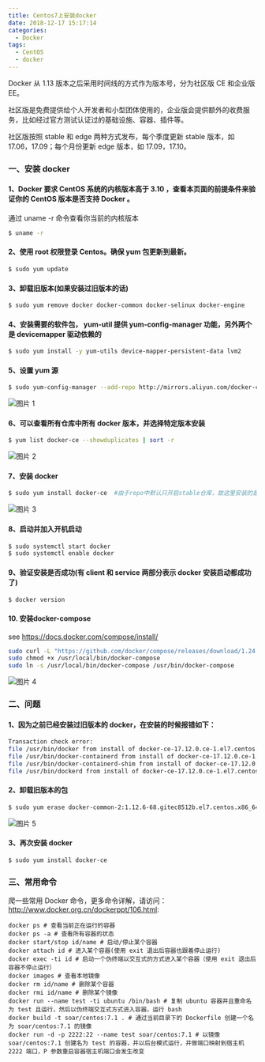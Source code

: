 ```yaml
---
title: Centos7上安装docker
date: 2018-12-17 15:17:14
categories:
  - Docker
tags:
  - CentOS
  - docker
---
```


<!--more-->

Docker 从 1.13 版本之后采用时间线的方式作为版本号，分为社区版 CE 和企业版 EE。

社区版是免费提供给个人开发者和小型团体使用的，企业版会提供额外的收费服务，比如经过官方测试认证过的基础设施、容器、插件等。

社区版按照 stable 和 edge 两种方式发布，每个季度更新 stable 版本，如 17.06，17.09；每个月份更新 edge 版本，如 17.09，17.10。

### 一、安装 docker

#### 1、Docker 要求 CentOS 系统的内核版本高于 3.10 ，查看本页面的前提条件来验证你的 CentOS 版本是否支持 Docker 。

通过 uname -r 命令查看你当前的内核版本

```bash
$ uname -r
```

#### 2、使用 root 权限登录 Centos。确保 yum 包更新到最新。

```bash
$ sudo yum update
```

#### 3、卸载旧版本(如果安装过旧版本的话)

```bash
$ sudo yum remove docker docker-common docker-selinux docker-engine
```

#### 4、安装需要的软件包， yum-util 提供 yum-config-manager 功能，另外两个是 devicemapper 驱动依赖的

```bash
$ sudo yum install -y yum-utils device-mapper-persistent-data lvm2
```

#### 5、设置 yum 源

```bash
$ sudo yum-config-manager --add-repo http://mirrors.aliyun.com/docker-ce/linux/centos/docker-ce.repo
```

![图片 1](1.png)

#### 6、可以查看所有仓库中所有 docker 版本，并选择特定版本安装

```bash
$ yum list docker-ce --showduplicates | sort -r
```

![图片 2](2.png)

#### 7、安装 docker

```bash
$ sudo yum install docker-ce  #由于repo中默认只开启stable仓库，故这里安装的是最新稳定版17.12.0$ sudo yum install <FQPN> # 例如：sudo yum install docker-ce-17.12.0.ce
```

![图片 3](3.png)

#### 8、启动并加入开机启动

```bash
$ sudo systemctl start docker
$ sudo systemctl enable docker
```

#### 9、验证安装是否成功(有 client 和 service 两部分表示 docker 安装启动都成功了)

```bash
$ docker version
```

#### 10. 安装docker-compose

see https://docs.docker.com/compose/install/

```bash
sudo curl -L "https://github.com/docker/compose/releases/download/1.24.1/docker-compose-$(uname -s)-$(uname -m)" -o /usr/local/bin/docker-compose
sudo chmod +x /usr/local/bin/docker-compose
sudo ln -s /usr/local/bin/docker-compose /usr/bin/docker-compose
```

![图片 4](4.png)

### 二、问题

#### 1、因为之前已经安装过旧版本的 docker，在安装的时候报错如下：

```bash
Transaction check error:
file /usr/bin/docker from install of docker-ce-17.12.0.ce-1.el7.centos.x86_64 conflicts with file from package docker-common-2:1.12.6-68.gitec8512b.el7.centos.x86_64
file /usr/bin/docker-containerd from install of docker-ce-17.12.0.ce-1.el7.centos.x86_64 conflicts with file from package docker-common-2:1.12.6-68.gitec8512b.el7.centos.x86_64
file /usr/bin/docker-containerd-shim from install of docker-ce-17.12.0.ce-1.el7.centos.x86_64 conflicts with file from package docker-common-2:1.12.6-68.gitec8512b.el7.centos.x86_64
file /usr/bin/dockerd from install of docker-ce-17.12.0.ce-1.el7.centos.x86_64 conflicts with file from package docker-common-2:1.12.6-68.gitec8512b.el7.centos.x86_64
```

#### 2、卸载旧版本的包

```bash
$ sudo yum erase docker-common-2:1.12.6-68.gitec8512b.el7.centos.x86_64
```

![图片 5](5.png)

#### 3、再次安装 docker

```bash
$ sudo yum install docker-ce
```

### 三、常用命令

爬一些常用 Docker 命令，更多命令详解，请访问：http://www.docker.org.cn/dockerppt/106.html:

```
docker ps # 查看当前正在运行的容器
docker ps -a # 查看所有容器的状态
docker start/stop id/name # 启动/停止某个容器
docker attach id # 进入某个容器(使用 exit 退出后容器也跟着停止运行)
docker exec -ti id # 启动一个伪终端以交互式的方式进入某个容器（使用 exit 退出后容器不停止运行）
docker images # 查看本地镜像
docker rm id/name # 删除某个容器
docker rmi id/name # 删除某个镜像
docker run --name test -ti ubuntu /bin/bash # 复制 ubuntu 容器并且重命名为 test 且运行，然后以伪终端交互式方式进入容器，运行 bash
docker build -t soar/centos:7.1 . # 通过当前目录下的 Dockerfile 创建一个名为 soar/centos:7.1 的镜像
docker run -d -p 2222:22 --name test soar/centos:7.1 # 以镜像 soar/centos:7.1 创建名为 test 的容器，并以后台模式运行，并做端口映射到宿主机 2222 端口，P 参数重启容器宿主机端口会发生改变
```
